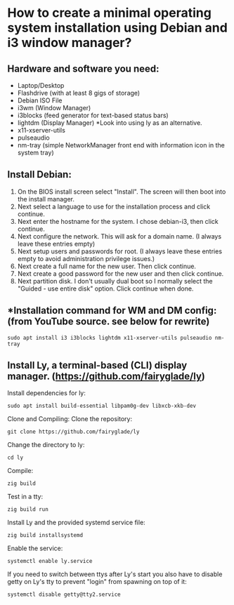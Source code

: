 # How to create a minimal operating system installation using Debian and i3 window manager?

## Hardware and software you need:
- Laptop/Desktop
- Flashdrive (with at least 8 gigs of storage)
- Debian ISO File
- i3wm (Window Manager)
- i3blocks (feed generator for text-based status bars)
- lightdm (Display Manager) *Look into using ly as an alternative.
- x11-xserver-utils 
- pulseaudio
- nm-tray (simple NetworkManager front end with information icon in the system tray)

## Install Debian:
1. On the BIOS install screen select "Install". The screen will then boot into the install manager. 
2. Next select a language to use for the installation process and click continue. 
3. Next enter the hostname for the system. I chose debian-i3, then click continue.
4. Next configure the network. This will ask for a domain name. (I always leave these entries empty)
5. Next setup users and passwords for root. (I always leave these entries empty to avoid administration privilege issues.)
6. Next create a full name for the new user. Then click continue.
7. Next create a good password for the new user and then click continue.
8. Next partition disk. I don't usually dual boot so I normally select the "Guided - use entire disk" option. Click continue when done. 

## *Installation command for WM and DM config: (from YouTube source. see below for rewrite)
```
sudo apt install i3 i3blocks lightdm x11-xserver-utils pulseaudio nm-tray
```
## Install Ly, a terminal-based (CLI) display manager. (https://github.com/fairyglade/ly)
Install dependencies for ly:
```
sudo apt install build-essential libpam0g-dev libxcb-xkb-dev
```
Clone and Compiling:
Clone the repository:
```
git clone https://github.com/fairyglade/ly
```
Change the directory to ly:
```
cd ly
```
Compile:
```
zig build
```
Test in a tty:
```
zig build run
```
Install Ly and the provided systemd service file:
```
zig build installsystemd
```
Enable the service:
```
systemctl enable ly.service 
```
If you need to switch between ttys after Ly's start you also have to disable getty on Ly's tty to prevent "login" from spawning on top of it:
```
systemctl disable getty@tty2.service
```
